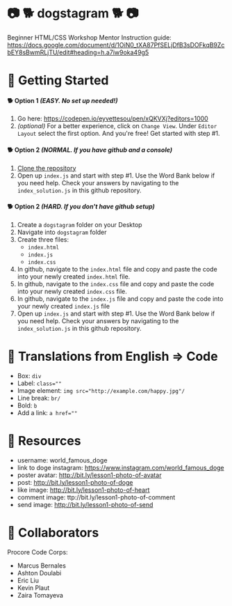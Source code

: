 # :camera: :dog2: dogstagram :dog2: :camera: 
Beginner HTML/CSS Workshop
Mentor Instruction guide: https://docs.google.com/document/d/1OiN0_tXA87PfSELjDfB3sDOFkqB9ZcbEY8sBwmRLjTU/edit#heading=h.a7iw9oka49g5

# :star2: Getting Started
#### :dog2: Option 1 _(EASY. No set up needed!)_
1. Go here: https://codepen.io/eyvettesou/pen/xQKVXj?editors=1000
2. _(optional)_ For a better experience, click on `Change View`. Under `Editor Layout` select the first option. And you're free! Get started with step #1.

#### :dog2: Option 2 _(NORMAL. If you have github and a console)_
1. [Clone the repository](https://help.github.com/articles/cloning-a-repository/)
2. Open up `index.js` and start with step #1. Use the Word Bank below if you need help. Check your answers by navigating to the `index_solution.js` in this github repository.

#### :dog2: Option 2 _(HARD. If you don't have github setup)_
1. Create a `dogstagram` folder on your Desktop
2. Navigate into `dogstagram` folder
3. Create three files:
    * `index.html`
    * `index.js`
    * `index.css`
4. In github, navigate to the `index.html` file and copy and paste the code into your newly created `index.html` file.
5. In github, navigate to the `index.css` file and copy and paste the code into your newly created `index.css` file.
6. In github, navigate to the `index.js` file and copy and paste the code into your newly created `index.js` file
7. Open up `index.js` and start with step #1. Use the Word Bank below if you need help. Check your answers by navigating to the `index_solution.js` in this github repository.

# :star2: Translations from English => Code
* Box: `div`
* Label: `class=""`
* Image element: `img src="http://example.com/happy.jpg"/`
* Line break: `br/`
* Bold: `b`
* Add a link: `a href=""`

# :star2: Resources
* username: world_famous_doge
* link to doge instagram: https://www.instagram.com/world_famous_doge
* poster avatar: http://bit.ly/lesson1-photo-of-avatar
* post: http://bit.ly/lesson1-photo-of-doge
* like image: http://bit.ly/lesson1-photo-of-heart
* comment image: ttp://bit.ly/lesson1-photo-of-comment
* send image: http://bit.ly/lesson1-photo-of-send

# :star2: Collaborators
Procore Code Corps:
* Marcus Bernales
* Ashton Doulabi
* Eric Liu
* Kevin Plaut
* Zaira Tomayeva
